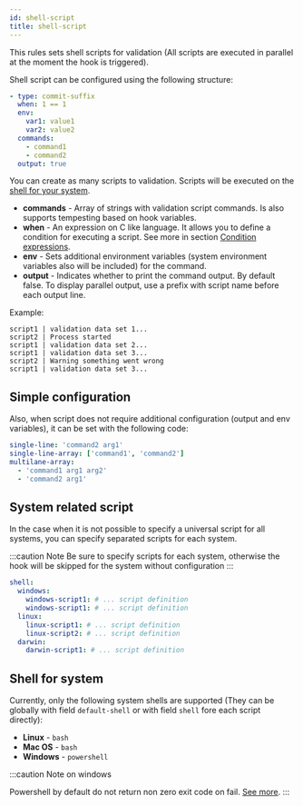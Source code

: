 ```yaml
---
id: shell-script
title: shell-script
---
```


This rules sets shell scripts for validation (All scripts are executed in parallel at the moment the hook is triggered).

Shell script can be configured using the following structure:

``` yaml
- type: commit-suffix
  when: 1 == 1
  env:
    var1: value1
    var2: value2
  commands:
    - command1
    - command2
  output: true
```

You can create as many scripts to validation. Scripts will be executed on the [shell for your system](#shell-for-system).

- **commands** - Array of strings with validation script commands. Is also supports tempesting based on hook variables.
- **when** - An expression on C like language. It allows you to define a condition for executing a script. See more in section [Condition expressions](../expressions.md).
- **env** - Sets additional environment variables (system environment variables also will be included)  for the command.
- **output** - Indicates whether to print the command output. By default false. To display parallel output, use a prefix with script name before each output line.

Example:

``` text
script1 | validation data set 1...
script2 | Process started
script1 | validation data set 2...
script1 | validation data set 3...
script2 | Warning something went wrong
script1 | validation data set 3...
```

## Simple configuration

Also, when script does not require additional configuration (output and env variables), it can be set with the following code:

```yaml
single-line: 'command2 arg1'
single-line-array: ['command1', 'command2']
multilane-array:
  - 'command1 arg1 arg2'
  - 'command2 arg1'
```

## System related script

<!-- TODO: update this section -->

In the case when it is not possible to specify a universal script for all systems, you can specify separated scripts for each system.

:::caution Note
Be sure to specify scripts for each system, otherwise the hook will be skipped for the system without configuration
:::

```yaml
shell:
  windows:
    windows-script1: # ... script definition
    windows-script1: # ... script definition
  linux:
    linux-script1: # ... script definition
    linux-script2: # ... script definition
  darwin:
    darwin-script1: # ... script definition
```

## Shell for system

Currently, only the following system shells are supported (They can be globally with field `default-shell` or with field `shell` fore each script directly):

- **Linux** - `bash`
- **Mac OS** - `bash`
- **Windows** - `powershell`

:::caution Note on windows
<!-- TODO: update this caution -->
Powershell by default do not return non zero exit code on fail. [See more](https://docs.microsoft.com/en-us/powershell/module/microsoft.powershell.core/about/about_preference_variables?view=powershell-7#erroractionpreference).
:::
